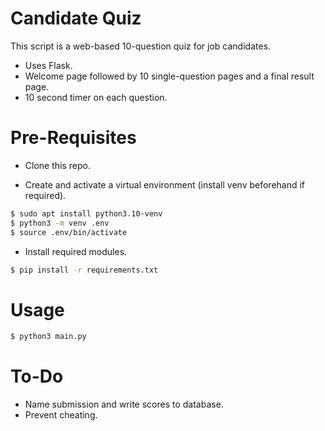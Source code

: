 # Candidate Quiz

This script is a web-based 10-question quiz for job candidates.

- Uses Flask.
- Welcome page followed by 10 single-question pages and a final result page.
- 10 second timer on each question.

# Pre-Requisites

- Clone this repo.

- Create and activate a virtual environment (install venv beforehand if required).
```bash
$ sudo apt install python3.10-venv
$ python3 -m venv .env
$ source .env/bin/activate
```
- Install required modules.
```bash
$ pip install -r requirements.txt
```

# Usage

```bash
$ python3 main.py
```

# To-Do

- Name submission and write scores to database.
- Prevent cheating.
